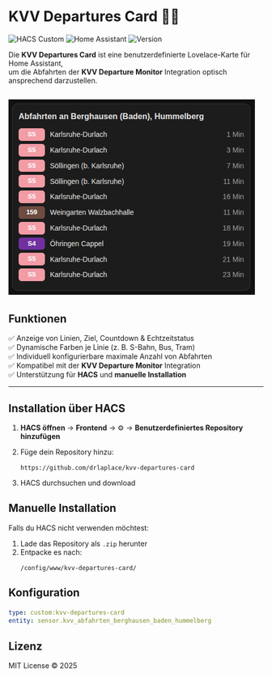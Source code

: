 # **KVV Departures Card** 🚌🚆

![HACS Custom](https://img.shields.io/badge/HACS-Custom-41BDF5.svg)
![Home Assistant](https://img.shields.io/badge/Home%20Assistant-Lovelace%20Card-blue)
![Version](https://img.shields.io/github/v/tag/<dein-user>/kvv-departures-card?label=Release)

Die **KVV Departures Card** ist eine benutzerdefinierte Lovelace-Karte für Home Assistant,  
um die Abfahrten der **KVV Departure Monitor** Integration optisch ansprechend darzustellen.  

![Screenshot](https://github.com/drlaplace/kvv-departures-card/blob/main/images/kvv_departures_card.png)
---

## **Funktionen**
✅ Anzeige von Linien, Ziel, Countdown & Echtzeitstatus  
✅ Dynamische Farben je Linie (z. B. S-Bahn, Bus, Tram)  
✅ Individuell konfigurierbare maximale Anzahl von Abfahrten  
✅ Kompatibel mit der **KVV Departure Monitor** Integration  
✅ Unterstützung für **HACS** und **manuelle Installation**

---

## **Installation über HACS**
1. **HACS öffnen** → **Frontend** → ⚙️ → **Benutzerdefiniertes Repository hinzufügen**
2. Füge dein Repository hinzu:

   ```
   https://github.com/drlaplace/kvv-departures-card
   ```
3. HACS durchsuchen und download

## **Manuelle Installation**
Falls du HACS nicht verwenden möchtest:
1. Lade das Repository als `.zip` herunter
2. Entpacke es nach:
   ```
   /config/www/kvv-departures-card/

## Konfiguration
```yaml
type: custom:kvv-departures-card
entity: sensor.kvv_abfahrten_berghausen_baden_hummelberg
```

## Lizenz
MIT License © 2025
